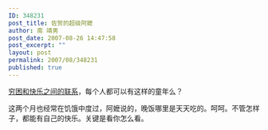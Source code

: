 ```yaml
---
ID: 348231
post_title: 佐贺的超级阿嬷
author: 南 靖男
post_date: 2007-08-26 14:47:58
post_excerpt: ""
layout: post
permalink: 2007/08/348231
published: true
---
```

<a href="http://www.douban.com/subject/2008284/" title="佐贺的超级阿嬷">穷困和快乐之间的联系</a>，每个人都可以有这样的童年么？

这两个月也经常在饥饿中度过，阿嬷说的，晚饭哪里是天天吃的。呵呵。不管怎样子，都能有自己的快乐。关键是看你怎么看。